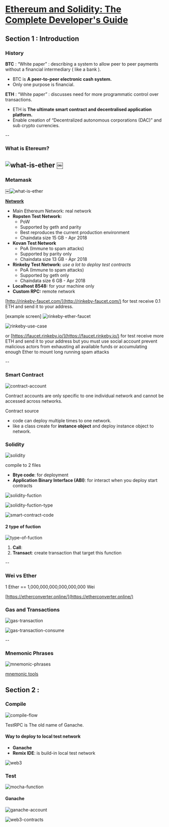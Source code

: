 # [Ethereum and Solidity: The Complete Developer's Guide](https://www.udemy.com/ethereum-and-solidity-the-complete-developers-guide)


## Section 1 : Introduction


### History

**BTC** : “White paper” : describing a system to allow peer to peer payments without a financial intermediary ( like a bank ).

- BTC is **A peer-to-peer electronic cash system.**
- Only one purpose is financial.

**ETH** : “White paper” : discusses need for more programmatic control over transactions.

- ETH is **The ultimate smart contract and decentralised application platform.**
- Enable creation of “Decentralized autonomous corporations (DAC)” and sub crypto currencies.

--

### What is Etereum?

![what-is-ether](./pictures/what_is_etereum.png)
￼
--

### Metamask 
￼![what-is-ether](./pictures/metamask.png)

[**Network**](https://ethereum.stackexchange.com/questions/27048/comparison-of-the-different-testnets)

- Main Ethereum Network: real network
- **Ropsten Test Network:**
    * PoW
    * Supported by geth and parity
    * Best reproduces the current production environment
    * Chaindata size 15 GB - Apr 2018
- **Kovan Test Network**
    * PoA (Immune to spam attacks)
    * Supported by parity only
    * Chaindata size 13 GB - Apr 2018
- **Rinkeby Test Network:** *use a lot to deploy test contracts*
    * PoA (Immune to spam attacks)
    * Supported by geth only
    * Chaindata size 6 GB - Apr 2018
- **Localhost 8548:** for your machine only
- **Custom RPC:** remote network


[http://rinkeby-faucet.com/](http://rinkeby-faucet.com/) for test receive 0.1 ETH and send it to your address.

[example screen]
![rinkeby-ether-faucet](./pictures/rinkeby-ether-faucet.png)

![rinkeby-use-case](./pictures/rinkeby-use-case.png)

or [https://faucet.rinkeby.io/](https://faucet.rinkeby.io/) for test receive more ETH and send it to your address but you must use social account prevent malicious actors from exhausting all available funds or accumulating enough Ether to mount long running spam attacks



--

### Smart Contract


![contract-account](./pictures/contract-account.png)

Contract accounts are only specific to one individual network and cannot be accessed across networks.

Contract source 

- code can deploy multiple times to one network.
- like a class create for **instance object** and deploy instance object to network.

### Solidity
![solidity](./pictures/solidity.png)

compile to 2 files

- **Btye code**: for deployment
- **Application Binary Interface (ABI)**: for interact when you deploy start contracts

![solidity-fuction](./pictures/solidity-fuction.png)

![solidity-fuction-type](./pictures/solidity-fuction-type.png)

![smart-contract-code](./pictures/smart-contract-code.png)

#### 2 type of fuction

![type-of-fuction](./pictures/type-of-function.png)

1. **Call**: 
2. **Transact**: create transaction that target this function

--

### Wei vs Ether

1 Ether == 1,000,000,000,000,000,000 Wei

[https://etherconverter.online/](https://etherconverter.online/)

### Gas and Transactions

![gas-transaction](./pictures/gas-transaction.png)

![gas-transaction-consume](./pictures/gas-transaction-consume.png)

--

### Mnemonic Phrases

![mnemonic-phrases](./pictures/mnemonic-phrases.png)

[mnemonic tools](https://iancoleman.io/bip39/)



## Section 2 :

### Compile

![compile-flow](./pictures/compile-flow.png)

TestRPC is The old name of Ganache.

#### Way to deploy to local test network

- **Ganache**
- **Remix IDE**: is build-in local test network

![web3](./pictures/web3.png)

### Test

![mocha-function](./pictures/mocha-function.png)

#### Ganache

![ganache-account](./pictures/ganache-account.png)

![web3-contracts](./pictures/web3-contracts.png)




